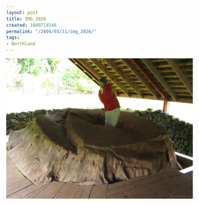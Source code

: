 ```yaml
---
layout: post
title: IMG_2026
created: 1080714546
permalink: "/2004/03/31/img_2026/"
tags:
- Northland
---
```


<img src="/image/images/img_2026-515.jpg"/>

